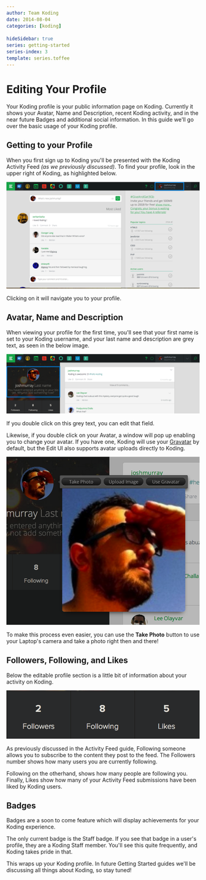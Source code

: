 ```yaml
---
author: Team Koding
date: 2014-08-04
categories: [koding]

hideSidebar: true
series: getting-started
series-index: 3
template: series.toffee
---
```


# Editing Your Profile

Your Koding profile is your public information page on Koding. Currently it 
shows your Avatar, Name and Description, recent Koding activity, and in the 
near future Badges and additional social information. In this guide we'll go 
over the basic usage of your Koding profile.

## Getting to your Profile

When you first sign up to Koding you'll be presented with the Koding Activity 
Feed *(as we previously discussed)*. To find your profile, look in the upper 
right of Koding, as highlighted below.

![locating your koding profile](upper-right.png)

Clicking on it will navigate you to your profile.

## Avatar, Name and Description

When viewing your profile for the first time, you'll see that your first name 
is set to your Koding username, and your last name and description are grey 
text, as seen in the below image.

![new profile](new-profile.png)

If you double click on this grey text, you can edit that field.

Likewise, if you double click on your Avatar, a window will pop up enabling you 
to change your avatar. If you have one, Koding will use your 
[Gravatar][gravatar] by default, but the Edit UI also supports avatar uploads 
directly to Koding.

![edit avatar](edit-avatar.png)

To make this process even easier, you can use the **Take Photo** button to use 
your Laptop's camera and take a photo right then and there!

## Followers, Following, and Likes

Below the editable profile section is a little bit of information about your 
activity on Koding.

![followers, following, and likes](ffl.png)

As previously discussed in the Activity Feed guide, Following someone allows 
you to subscribe to the content they post to the feed. The Followers number 
shows how many users you are currently following.

Following on the otherhand, shows how many people are following you. Finally, 
Likes show how many of your Activity Feed submissions have been liked by Koding 
users.


## Badges

Badges are a soon to come feature which will display achievements for your 
Koding experience.

The only current badge is the Staff badge. If you see that badge in a user's 
profile, they are a Koding Staff member. You'll see this quite frequently, and 
Koding takes pride in that.


This wraps up your Koding profile. In future Getting Started guides we'll be 
discussing all things about Koding, so stay tuned!



[koding]: https://koding.com
[gravatar]: https://gravatar.com
